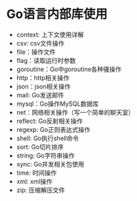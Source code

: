 # Go语言内部库使用

- context: 上下文使用详解
- csv: csv文件操作
- file：操作文件
- flag：读取运行时参数
- goroutine：Go中goroutine各种骚操作
- http：http相关操作
- json：json相关操作
- mail: Go发送邮件
- mysql：Go操作MySQL数据库
- net：网络相关操作（写一个简单的聊天室）
- reflect: Go反射相关操作
- regexp: Go正则表达式操作
- shell: Go执行shell命令
- sort: Go切片排序
- string: Go字符串操作
- sync: Go并发相关包使用
- time: 时间操作
- xml: xml操作
- zip: 压缩解压文件